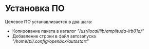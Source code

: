 # Установка ПО
Целевое ПО устанавливается в два шага:

* Копирование пакета в каталог _"/usr/local/lib/amplituda-lrb01a/"_
* Добавление строки в файл автозапуска _"/home/pi/.config/openbox/autostart"_
